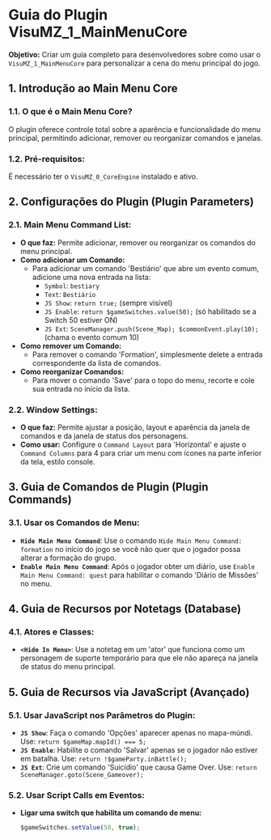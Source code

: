 # Guia do Plugin VisuMZ_1_MainMenuCore

**Objetivo:** Criar um guia completo para desenvolvedores sobre como usar o `VisuMZ_1_MainMenuCore` para personalizar a cena do menu principal do jogo.

## 1. Introdução ao Main Menu Core

### 1.1. O que é o Main Menu Core?

O plugin oferece controle total sobre a aparência e funcionalidade do menu principal, permitindo adicionar, remover ou reorganizar comandos e janelas.

### 1.2. Pré-requisitos:

É necessário ter o `VisuMZ_0_CoreEngine` instalado e ativo.

## 2. Configurações do Plugin (Plugin Parameters)

### 2.1. Main Menu Command List:

- **O que faz:** Permite adicionar, remover ou reorganizar os comandos do menu principal.
- **Como adicionar um Comando:**
  - Para adicionar um comando 'Bestiário' que abre um evento comum, adicione uma nova entrada na lista:
    - `Symbol`: `bestiary`
    - `Text`: `Bestiário`
    - `JS Show`: `return true;` (sempre visível)
    - `JS Enable`: `return $gameSwitches.value(50);` (só habilitado se a Switch 50 estiver ON)
    - `JS Ext`: `SceneManager.push(Scene_Map); $commonEvent.play(10);` (chama o evento comum 10)
- **Como remover um Comando:**
  - Para remover o comando 'Formation', simplesmente delete a entrada correspondente da lista de comandos.
- **Como reorganizar Comandos:**
  - Para mover o comando 'Save' para o topo do menu, recorte e cole sua entrada no início da lista.

### 2.2. Window Settings:

- **O que faz:** Permite ajustar a posição, layout e aparência da janela de comandos e da janela de status dos personagens.
- **Como usar:** Configure o `Command Layout` para 'Horizontal' e ajuste o `Command Columns` para 4 para criar um menu com ícones na parte inferior da tela, estilo console.

## 3. Guia de Comandos de Plugin (Plugin Commands)

### 3.1. Usar os Comandos de Menu:

- **`Hide Main Menu Command`**: Use o comando `Hide Main Menu Command: formation` no início do jogo se você não quer que o jogador possa alterar a formação do grupo.
- **`Enable Main Menu Command`**: Após o jogador obter um diário, use `Enable Main Menu Command: quest` para habilitar o comando 'Diário de Missões' no menu.

## 4. Guia de Recursos por Notetags (Database)

### 4.1. Atores e Classes:

- **`<Hide In Menu>`**: Use a notetag em um 'ator' que funciona como um personagem de suporte temporário para que ele não apareça na janela de status do menu principal.

## 5. Guia de Recursos via JavaScript (Avançado)

### 5.1. Usar JavaScript nos Parâmetros do Plugin:

- **`JS Show`**: Faça o comando 'Opções' aparecer apenas no mapa-múndi. Use: `return $gameMap.mapId() === 5;`
- **`JS Enable`**: Habilite o comando 'Salvar' apenas se o jogador não estiver em batalha. Use: `return !$gameParty.inBattle();`
- **`JS Ext`**: Crie um comando 'Suicídio' que causa Game Over. Use: `return SceneManager.goto(Scene_Gameover);`

### 5.2. Usar Script Calls em Eventos:

- **Ligar uma switch que habilita um comando de menu:**
  ```javascript
  $gameSwitches.setValue(50, true);
  ```
